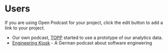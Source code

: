 # Users

If you are using Open Podcast for your project, click the edit button to add a
link to your project.

- Our own podcast, [TOPP](/podcast) started to use a prototype of our analytics data.
- [Engineering Kiosk](https://engineeringkiosk.dev/) - A German podcast about software engineering
